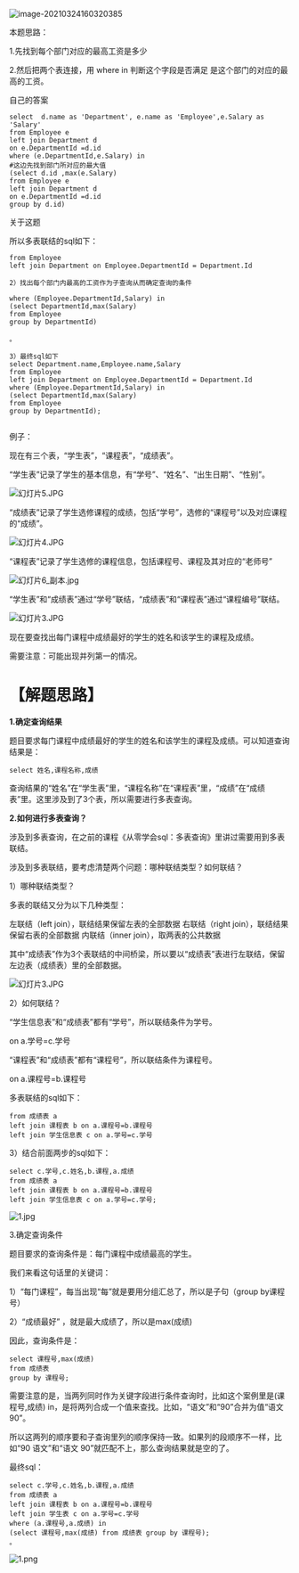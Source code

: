 ![image-20210324160320385](184.部门工资最高的员工.assets/image-20210324160320385.png)



本题思路：

1.先找到每个部门对应的最高工资是多少

2.然后把两个表连接，用 where in 判断这个字段是否满足 是这个部门的对应的最高的工资。

自己的答案

```
select  d.name as 'Department', e.name as 'Employee',e.Salary as 'Salary'
from Employee e
left join Department d
on e.DepartmentId =d.id
where (e.DepartmentId,e.Salary) in
#这边先找到部门所对应的最大值
(select d.id ,max(e.Salary)
from Employee e
left join Department d
on e.DepartmentId =d.id
group by d.id)

```

关于这题

所以多表联结的sql如下：

```
from Employee
left join Department on Employee.DepartmentId = Department.Id
```

```
2）找出每个部门内最高的工资作为子查询从而确定查询的条件
```

```
where (Employee.DepartmentId,Salary) in
(select DepartmentId,max(Salary) 
from Employee 
group by DepartmentId)

。
```

```
3）最终sql如下
select Department.name,Employee.name,Salary
from Employee
left join Department on Employee.DepartmentId = Department.Id
where (Employee.DepartmentId,Salary) in
(select DepartmentId,max(Salary) 
from Employee 
group by DepartmentId);


```





例子：

现在有三个表，“学生表”，“课程表”，“成绩表”。

“学生表”记录了学生的基本信息，有“学号”、“姓名”、“出生日期”、“性别”。

![幻灯片5.JPG](184.部门工资最高的员工.assets/23e91a8f3d0ea7140f93d75d93dde243c158e1deff14114f37af9c409af4ff01-幻灯片5.JPG)

“成绩表”记录了学生选修课程的成绩，包括“学号”，选修的“课程号”以及对应课程的“成绩”。

![幻灯片4.JPG](184.部门工资最高的员工.assets/a5ed4e00fca284f0afbbf3cf3563f7f6b2838bc66aefc787d9348a33aa99371d-幻灯片4.JPG)

“课程表”记录了学生选修的课程信息，包括课程号、课程及其对应的“老师号”

![幻灯片6_副本.jpg](184.部门工资最高的员工.assets/75beb4eb93fd942a6ce2bd6dee2030c040410295c501b66dac471a42dc66ae61-幻灯片6_副本.jpg)

“学生表”和“成绩表”通过“学号”联结，“成绩表”和“课程表”通过“课程编号”联结。

![幻灯片3.JPG](184.部门工资最高的员工.assets/ae78ad087fffbf5eeb1c1b24853884d060a37a74df75d2766e577256fcf22ea2-幻灯片3.JPG)

现在要查找出每门课程中成绩最好的学生的姓名和该学生的课程及成绩。

需要注意：可能出现并列第一的情况。

# 【解题思路】

**1.确定查询结果**

题目要求每门课程中成绩最好的学生的姓名和该学生的课程及成绩。可以知道查询结果是：

```
select 姓名,课程名称,成绩
```

查询结果的“姓名”在“学生表”里，“课程名称”在“课程表”里，“成绩”在“成绩表”里。这里涉及到了3个表，所以需要进行多表查询。

**2.如何进行多表查询？**

涉及到多表查询，在之前的课程《从零学会sql：多表查询》里讲过需要用到多表联结。

涉及到多表联结，要考虑清楚两个问题：哪种联结类型？如何联结？

1）哪种联结类型？

多表的联结又分为以下几种类型：

左联结（left join），联结结果保留左表的全部数据
右联结（right join），联结结果保留右表的全部数据
内联结（inner join），取两表的公共数据

其中“成绩表”作为3个表联结的中间桥梁，所以要以“成绩表”表进行左联结，保留左边表（成绩表）里的全部数据。

![幻灯片3.JPG](184.部门工资最高的员工.assets/e33180d2ac33b94077d7d808da509cefd79f804f471d08c72a1503b9af7f2f82-幻灯片3.JPG)

2）如何联结？

“学生信息表”和“成绩表”都有“学号”，所以联结条件为学号。

on a.学号=c.学号

“课程表”和“成绩表”都有“课程号”，所以联结条件为课程号。

on a.课程号=b.课程号

多表联结的sql如下：

```
from 成绩表 a
left join 课程表 b on a.课程号=b.课程号
left join 学生信息表 c on a.学号=c.学号
```

3）结合前面两步的sql如下：

```
select c.学号,c.姓名,b.课程,a.成绩
from 成绩表 a
left join 课程表 b on a.课程号=b.课程号
left join 学生信息表 c on a.学号=c.学号;

```

![1.jpg](184.部门工资最高的员工.assets/9ed97261e8f8dac1e77a7e9f2cd0f77cdb1dd9f946a42c7c41f863b1e6a6bbf2-1.jpg)

3.确定查询条件

题目要求的查询条件是：每门课程中成绩最高的学生。

我们来看这句话里的关键词：

1）“每门课程”，每当出现“每”就是要用分组汇总了，所以是子句（group by课程号）

2）“成绩最好” ，就是最大成绩了，所以是max(成绩)

因此，查询条件是：

```
select 课程号,max(成绩) 
from 成绩表 
group by 课程号;
```

需要注意的是，当两列同时作为关键字段进行条件查询时，比如这个案例里是(课程号,成绩) in，是将两列合成一个值来查找。比如，“语文”和“90”合并为值“语文 90”。

所以这两列的顺序要和子查询里列的顺序保持一致。如果列的段顺序不一样，比如“90 语文”和“语文 90”就匹配不上，那么查询结果就是空的了。

最终sql：

```
select c.学号,c.姓名,b.课程,a.成绩
from 成绩表 a
left join 课程表 b on a.课程号=b.课程号
left join 学生表 c on a.学号=c.学号
where (a.课程号,a.成绩) in
(select 课程号,max(成绩) from 成绩表 group by 课程号);
。
```

![1.png](184.部门工资最高的员工.assets/6205a10647f82da34d16a0e5083ba0df7c32a18678ea8d7984d38d0e3bdedf2b-1.png)

